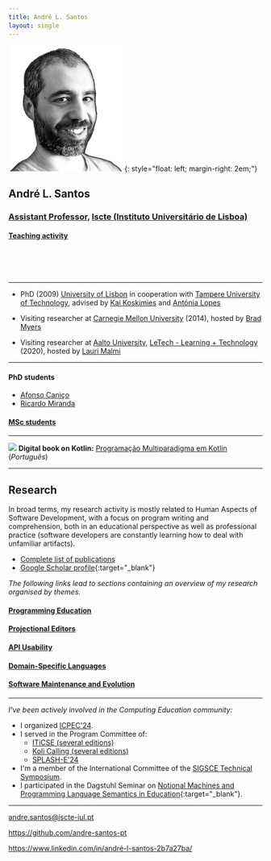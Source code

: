 ```yaml
---
title: André L. Santos
layout: single
---
```


![André L. Santos](andre_l_santos.png){: style="float: left; margin-right: 2em;"}


## André L. Santos
### [Assistant Professor](https://ciencia.iscte-iul.pt/authors/andre-leal-santos/cv), [Iscte (Instituto Universitário de Lisboa)](http://www.iscte-iul.pt)

#### [Teaching activity](teaching)
<br>
<br>
<br>

***

- PhD (2009) [University of Lisbon](https://www.ulisboa.pt/en) in cooperation with [Tampere University of Technology](https://www.tuni.fi/en), advised by [Kai Koskimies](https://dblp.org/pid/60/3159.html) and [Antónia Lopes](https://www.di.fc.ul.pt/~mal/)

- Visiting researcher at [Carnegie Mellon University](https://www.cmu.edu) (2014), hosted by [Brad Myers](https://www.cs.cmu.edu/~bam/)

- Visiting researcher at [Aalto University](https://www.aalto.fi/en), [LeTech - Learning + Technology](https://research.cs.aalto.fi/LeTech/) (2020), hosted by [Lauri Malmi](http://www.cs.hut.fi/~lma)

***
#### PhD students
- [Afonso Caniço](https://www.linkedin.com/in/afonso-canico/)
- [Ricardo Miranda](https://www.linkedin.com/in/ricardocmiranda/)

#### [MSc students](supervision)
***


![](kotlin.png) **Digital book on Kotlin:**  [Programação Multiparadigma em Kotlin](kotlin)  (*Português*)

***

## Research
In broad terms, my research activity is mostly related to Human Aspects of Software Development, with a focus on program writing and comprehension, both in an educational perspective as well as professional practice (software developers are constantly learning how to deal with unfamiliar artifacts).


- [Complete list of publications](publications)
- [Google Scholar profile](https://scholar.google.com/citations?hl=pt-PT&user=sYMVDNgAAAAJ&view_op=list_works){:target="_blank"}

*The following links lead to sections containing an overview of my research organised by themes.*

#### <i class="fas fa-university fa-lg"></i> [Programming Education](programmingeducation)
#### <i class="fa fa-indent fa-lg"></i> [Projectional Editors](projectional)
#### <i class="fas fa-book fa-lg"></i> [API Usability](apiusability)
#### <i class="fas fa-file-code fa-lg"></i> [Domain-Specific Languages](dsl)
#### <i class="fas fa-code-branch fa-lg"></i> [Software Maintenance and Evolution](evolution)

***

*I've been actively involved in the Computing Education community:*

- I organized [ICPEC'24](http://icpeconf.org/2024).
- I served in the Program Committee of:
    - [ITiCSE (several editions)](https://iticse.acm.org)
    - [Koli Calling (several editions)](https://www.kolicalling.fi)
    - [SPLASH-E'24](https://2024.splashcon.org/track/splash-2024-SPLASH-E)
- I'm a member of the International Committee of the [SIGSCE Technical Symposium](https://sigcse2023.sigcse.org).
- I participated in the Dagstuhl Seminar on [Notional Machines and Programming Language Semantics in Education](http://www.dagstuhl.de/19281){:target="_blank"}.

***


<i class="fas fa-envelope fa-lg"></i> <a href="mailto:andre.santos@iscte-iul.pt">andre.santos@iscte-iul.pt</a>

<i class="fab fa-github fa-lg"></i> <https://github.com/andre-santos-pt>

<i class="fab fa-linkedin fa-lg"></i> <https://www.linkedin.com/in/andré-l-santos-2b7a27ba/>
